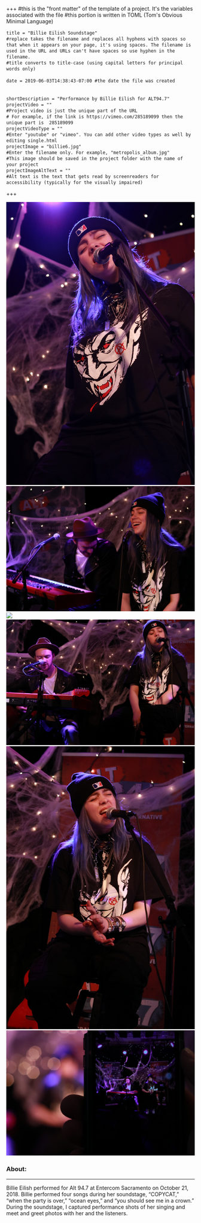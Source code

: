 +++
    #this is the "front matter" of the template of a project. It's the variables associated with the file
    #this portion is written in TOML (Tom's Obvious Minimal Language)
    
    title = "Billie Eilish Soundstage"
    #replace takes the filename and replaces all hyphens with spaces so that when it appears on your page, it's using spaces. The filename is used in the URL and URLs can't have spaces so use hyphen in the filename.
    #title converts to title-case (using capital letters for principal words only)
    
    date = 2019-06-03T14:38:43-07:00 #the date the file was created

    
    shortDescription = "Performance by Billie Eilish for ALT94.7"
    projectVideo = ""
    #Project video is just the unique part of the URL  
    # For example, if the link is https://vimeo.com/285189099 then the unique part is  285189099
    projectVideoType = ""
    #Enter "youtube" or "vimeo". You can add other video types as well by editing single.html 
    projectImage = "billie6.jpg"
    #Enter the filename only. For example, "metropolis_album.jpg" 
    #This image should be saved in the project folder with the name of your project 
    projectImageAltText = ""
    #Alt text is the text that gets read by screenreaders for accessibility (typically for the visually impaired) 

+++
<div class="container-fluid">
<div class="grid">
    <div class="grid-sizer"></div>
    <div class="grid-item">
      <img src="billie2.JPG" />
    </div>
    <div class="grid-item">
      <img src="billie6.JPG" />
    </div>
    <div class="grid-item">
      <img src="billie1.JPG" />
    </div>
    <div class="grid-item">
      <img src="billie5.JPG" />
    </div>
    <div class="grid-item">
      <img src="billie3.JPG" />
    </div>
     <div class="grid-item">
      <img src="billie4.jpg" />
    </div>
 </div>

 <h3>About:</h3>

<div class="titleline">
<hr>
</div>

<div class="paragraph">
<p>Billie Eilish performed for Alt 94.7 at Entercom Sacramento on October 21, 2018. Billie performed four songs during her soundstage, “COPYCAT,” “when the party is over,” “ocean eyes,” and “you should see me in a crown.” During the soundstage, I captured performance shots of her singing and meet and greet photos with her and the listeners. </p>
</div>

</div>
